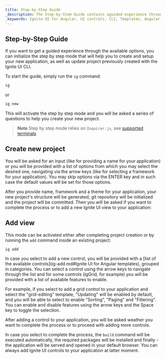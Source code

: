 ```yaml
---
title: Step-by-Step Guide
_description: The Step-by-Stem Guide contains aguided experience through the Ignite UI CLI options.
_keywords: Ignite UI for Angular, UI controls, CLI, Templates, Angular widgets, web widgets, UI widgets, Angular, Native Angular Components Suite, Native Angular Controls, Native Angular Components Library
---
```


## Step-by-Step Guide
If you want to get a guided experience through the available options, you can initialize the step by step mode that will help you to create and setup your new application, as well as update project previously created with the Ignite UI CLI.

To start the guide, simply run the `ig` command:

```bash
ig
```
or
```bash
ig new
```

This will activate the step by step mode and you will be asked a series of questions to help you create your new project.

> **Note** Step by step mode relies on `Inquirer.js`, see [supported terminals](https://github.com/SBoudrias/Inquirer.js#support-os-terminals)



## Create new project

You will be asked for an input (like for providing a name for your application) or you will be provided with a list of options from which you may select the desired one, navigating via the arrow keys
(like for selecting a framework for your application).
You may skip options via the ENTER key and in such case the default values will be set for those options.


After you provide name, framework and a theme for your application, your new project's structure will be generated, git repository will be initialized and the project will be committed. Then you will be asked if you want to complete the process or to add a new Ignite UI view to your application:

## Add view

This mode can be activated either after completing project creation or by running the `add` command inside an existing project:
```bash
ig add
``` 

In case you select to add a new control, you will be provided with a [list of the available controls](ig-add.md#Ignite UI for Angular templates), grouped in categories.
You can select a control using the arrow keys to navigate through the list and for some controls (igGrid, for example) you will be provided with a list of available features to enable.


For example, if you select to add a grid control to your application and select the "grid-editing" template, "Updating" will be enabled by default, and you will be able to select to enable "Sorting", "Paging" and "Filtering".
You can enable and disable features using the arrow keys and the Space key to toggle the selection.


After adding a control to your application, you will be asked weather you want to complete the process or to proceed with adding more controls.


In case you select to complete the process, the `build` command will be executed automatically, the required packages will be installed and finally - the application will be served and opened in your default browser.
You can always add Ignite UI controls to your application at latter moment.